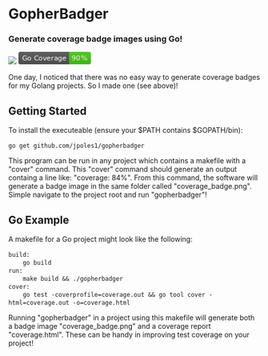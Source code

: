 # GopherBadger
### Generate coverage badge images using Go!

<a href="https://ci.jpoles1.com/jpoles1/gopherbadger"><img src="https://ci.jpoles1.com/api/badges/jpoles1/gopherbadger/status.svg" height="25"/></a>     <img src="https://raw.githubusercontent.com/jpoles1/gopherbadger/master/coverage_badge.png" height="25"/>

One day, I noticed that there was no easy way to generate coverage badges for my Golang projects. So I made one (see above)! 

## Getting Started 

To install the executeable (ensure your $PATH contains $GOPATH/bin):

```
go get github.com/jpoles1/gopherbadger
```

This program can be run in any project which contains a makefile with a "cover" command. This "cover" command should generate an output containg a line like: "coverage: 84%". From this command, the software will generate a badge image in the same folder called "coverage_badge.png". Simple navigate to the project root and run "gopherbadger"!

## Go Example

A makefile for a Go project might look like the following:

```
build:
	go build
run:
	make build && ./gopherbadger
cover:
	go test -coverprofile=coverage.out && go tool cover -html=coverage.out -o=coverage.html
```

Running "gopherbadger" in a project using this makefile will generate both a badge image "coverage_badge.png" and a coverage report "coverage.html". These can be handy in improving test coverage on your project!
